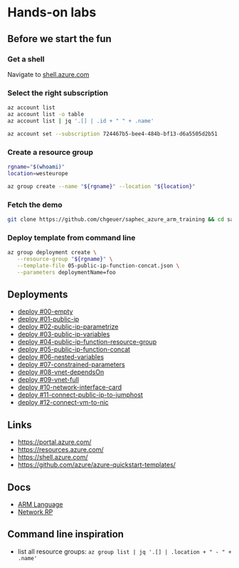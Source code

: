 # Hands-on labs

## Before we start the fun

### Get a shell

Navigate to [shell.azure.com](https://shell.azure.com/)

### Select the right subscription

```bash
az account list
az account list -o table
az account list | jq '.[] | .id + " " + .name'

az account set --subscription 724467b5-bee4-484b-bf13-d6a5505d2b51
```

### Create a resource group

```bash
rgname="$(whoami)"
location=westeurope

az group create --name "${rgname}" --location "${location}"
```

### Fetch the demo

```bash
git clone https://github.com/chgeuer/saphec_azure_arm_training && cd saphec_azure_arm_training
```

### Deploy template from command line

```bash
az group deployment create \
   --resource-group "${rgname}" \
   --template-file 05-public-ip-function-concat.json \
   --parameters deploymentName=foo
```

## Deployments

- [deploy #00-empty](https://portal.azure.com/#create/Microsoft.Template/uri/https%3A%2F%2Fraw.githubusercontent.com%2Fchgeuer%2Fsaphec_azure_arm_training%2Fmaster%2F00-empty.json)
- [deploy #01-public-ip](https://portal.azure.com/#create/Microsoft.Template/uri/https%3A%2F%2Fraw.githubusercontent.com%2Fchgeuer%2Fsaphec_azure_arm_training%2Fmaster%2F01-public-ip.json)
- [deploy #02-public-ip-parametrize](https://portal.azure.com/#create/Microsoft.Template/uri/https%3A%2F%2Fraw.githubusercontent.com%2Fchgeuer%2Fsaphec_azure_arm_training%2Fmaster%2F02-public-ip-parametrize.json)
- [deploy #03-public-ip-variables](https://portal.azure.com/#create/Microsoft.Template/uri/https%3A%2F%2Fraw.githubusercontent.com%2Fchgeuer%2Fsaphec_azure_arm_training%2Fmaster%2F03-public-ip-variables.json)
- [deploy #04-public-ip-function-resource-group](https://portal.azure.com/#create/Microsoft.Template/uri/https%3A%2F%2Fraw.githubusercontent.com%2Fchgeuer%2Fsaphec_azure_arm_training%2Fmaster%2F04-public-ip-function-resource-group.json)
- [deploy #05-public-ip-function-concat](https://portal.azure.com/#create/Microsoft.Template/uri/https%3A%2F%2Fraw.githubusercontent.com%2Fchgeuer%2Fsaphec_azure_arm_training%2Fmaster%2F05-public-ip-function-concat.json)
- [deploy #06-nested-variables](https://portal.azure.com/#create/Microsoft.Template/uri/https%3A%2F%2Fraw.githubusercontent.com%2Fchgeuer%2Fsaphec_azure_arm_training%2Fmaster%2F06-nested-variables.json)
- [deploy #07-constrained-parameters](https://portal.azure.com/#create/Microsoft.Template/uri/https%3A%2F%2Fraw.githubusercontent.com%2Fchgeuer%2Fsaphec_azure_arm_training%2Fmaster%2F07-constrained-parameters.json)
- [deploy #08-vnet-dependsOn](https://portal.azure.com/#create/Microsoft.Template/uri/https%3A%2F%2Fraw.githubusercontent.com%2Fchgeuer%2Fsaphec_azure_arm_training%2Fmaster%2F08-vnet-dependsOn.json)
- [deploy #09-vnet-full](https://portal.azure.com/#create/Microsoft.Template/uri/https%3A%2F%2Fraw.githubusercontent.com%2Fchgeuer%2Fsaphec_azure_arm_training%2Fmaster%2F09-vnet-full.json)
- [deploy #10-network-interface-card](https://portal.azure.com/#create/Microsoft.Template/uri/https%3A%2F%2Fraw.githubusercontent.com%2Fchgeuer%2Fsaphec_azure_arm_training%2Fmaster%2F10-network-interface-card.json)
- [deploy #11-connect-public-ip-to-jumphost](https://portal.azure.com/#create/Microsoft.Template/uri/https%3A%2F%2Fraw.githubusercontent.com%2Fchgeuer%2Fsaphec_azure_arm_training%2Fmaster%2F11-connect-public-ip-to-jumphost.json)
- [deploy #12-connect-vm-to-nic](https://portal.azure.com/#create/Microsoft.Template/uri/https%3A%2F%2Fraw.githubusercontent.com%2Fchgeuer%2Fsaphec_azure_arm_training%2Fmaster%2F12-connect-vm-to-nic.json)

## Links

- https://portal.azure.com/
- https://resources.azure.com/
- https://shell.azure.com/
- https://github.com/azure/azure-quickstart-templates/

## Docs

- [ARM Language](https://docs.microsoft.com/en-us/azure/azure-resource-manager/resource-group-authoring-templates)
- [Network RP](https://docs.microsoft.com/en-us/azure/virtual-network/resource-groups-networking)


## Command line inspiration

- list all resource groups: `az group list | jq '.[] | .location + " - " + .name'`
